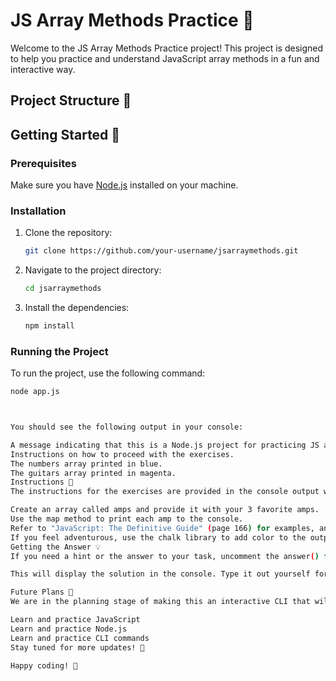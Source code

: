 # JS Array Methods Practice 🎸

Welcome to the JS Array Methods Practice project! This project is designed to help you practice and understand JavaScript array methods in a fun and interactive way.

## Project Structure 📂

## Getting Started 🚀

### Prerequisites

Make sure you have [Node.js](https://nodejs.org/) installed on your machine.

### Installation

1. Clone the repository:

    ```sh
    git clone https://github.com/your-username/jsarraymethods.git
    ```

2. Navigate to the project directory:

    ```sh
    cd jsarraymethods
    ```

3. Install the dependencies:

    ```sh
    npm install
    ```

### Running the Project

To run the project, use the following command:

```sh
node app.js



You should see the following output in your console:

A message indicating that this is a Node.js project for practicing JS array methods.
Instructions on how to proceed with the exercises.
The numbers array printed in blue.
The guitars array printed in magenta.
Instructions 📖
The instructions for the exercises are provided in the console output when you run the project. Here is a summary:

Create an array called amps and provide it with your 3 favorite amps.
Use the map method to print each amp to the console.
Refer to "JavaScript: The Definitive Guide" (page 166) for examples, and to your numbers and guitars examples in app.js.
If you feel adventurous, use the chalk library to add color to the output of your amps in the console.
Getting the Answer 💡
If you need a hint or the answer to your task, uncomment the answer() function in app.js:

This will display the solution in the console. Type it out yourself for practice and fun!

Future Plans 🌟
We are in the planning stage of making this an interactive CLI that will allow learners to:

Learn and practice JavaScript
Learn and practice Node.js
Learn and practice CLI commands
Stay tuned for more updates! 🚀

Happy coding! 🎉

